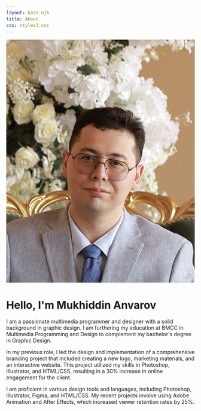 ```yaml
---
layout: base.njk
title: About
css: styles3.css
---
```


<div class="containerabout">
        <div class="profile">
            <img src="/image/Myself .jpg" alt="Mukhiddin Anvarov">
        </div>
        <div class="info">
            <h1>Hello, I'm Mukhiddin Anvarov</h1>
            <p>I am a passionate multimedia programmer and designer with a solid background in graphic design. I am furthering my education at BMCC in Multimedia Programming and Design to complement my bachelor's degree in Graphic Design.</p>
            <p>In my previous role, I led the design and implementation of a comprehensive branding project that included creating a new logo, marketing materials, and an interactive website. This project utilized my skills in Photoshop, Illustrator, and HTML/CSS, resulting in a 30% increase in online engagement for the client.</p>
            <p>I am proficient in various design tools and languages, including Photoshop, Illustrator, Figma, and HTML/CSS. My recent projects involve using Adobe Animation and After Effects, which increased viewer retention rates by 25%.</p>
        </div>
    </div>
</div>